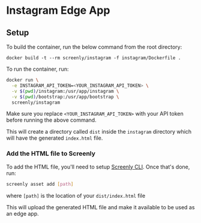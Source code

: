 # Instagram Edge App

## Setup

To build the container, run the below command from the root directory:

`docker build -t --rm screenly/instagram -f instagram/Dockerfile .`

To run the container, run:
```sh
docker run \
  -e INSTAGRAM_API_TOKEN=<YOUR_INSTAGRAM_API_TOKEN> \
  -v $(pwd)/instagram:/usr/app/instagram \
  -v $(pwd)/bootstrap:/usr/app/bootstrap \
  screenly/instagram
```

Make sure you replace `<YOUR_INSTAGRAM_API_TOKEN>` with your API token before running the above command.

This will create a directory called `dist` inside the `instagram` directory which will have the generated `index.html` file.

### Add the HTML file to Screenly

To add the HTML file, you'll need to setup [Screenly CLI](https://github.com/Screenly/cli).
Once that's done, run:

```sh
screenly asset add [path]
```

where `[path]` is the location of your `dist/index.html` file

This will upload the generated HTML file and make it available to be used as an edge app.
